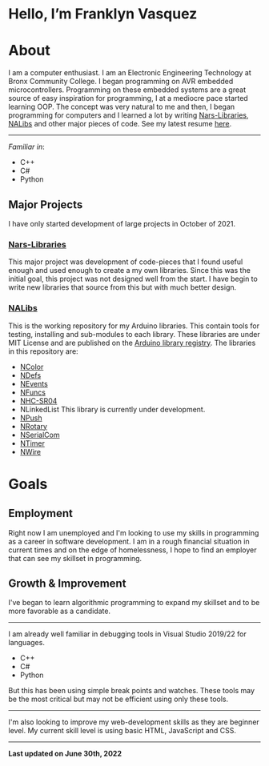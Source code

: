 # Hello, I’m **Franklyn Vasquez**

# About 

  I am a computer enthusiast. I am an Electronic Engineering Technology at Bronx Community College.
  I began programming on AVR embedded microcontrollers. Programming on these embedded systems are a
  great source of easy inspiration for programming, I at a mediocre pace started learning OOP. The
  concept was very natural to me and then, I began programming for computers and I learned a lot by
  writing [Nars-Libraries](https://github.com/Narwhalsss360/Nars-Libraries), [NALibs](https://github.com/Narwhalsss360/NALibs)
  and other major pieces of code. See my latest resume [here](RESUME.md).

-------------------

  *Familiar in*:
  - C++
  - C#
  - Python

## Major Projects

  I have only started development of large projects in October of 2021.

### [Nars-Libraries](https://github.com/Narwhalsss360/Nars-Libraries)

  This major project was development of code-pieces that I found useful enough and used enough to create a
  my own libraries. Since this was the initial goal, this project was not designed well from the start. I 
  have begin to write new libraries that source from this but with much better design.

### [NALibs](https://github.com/Narwhalsss360/NALibs)

  This is the working repository for my Arduino libraries. This contain tools for testing, installing and
  sub-modules to each library. These libraries are under MIT License and are published on the
  [Arduino library registry](https://github.com/arduino/library-registry).
  The libraries in this repository are:
  - [NColor](https://github.com/Narwhalsss360/NColor)
  - [NDefs](https://github.com/Narwhalsss360/NDefs)
  - [NEvents](https://github.com/Narwhalsss360/NEvents)
  - [NFuncs](https://github.com/Narwhalsss360/NFuncs)
  - [NHC-SR04](https://github.com/Narwhalsss360/NHC-SR04)
  - NLinkedList This library is currently under development.
  - [NPush](https://github.com/Narwhalsss360/NPush)
  - [NRotary](https://github.com/Narwhalsss360/NRotary)
  - [NSerialCom](https://github.com/Narwhalsss360/NSerialCom)
  - [NTimer](https://github.com/Narwhalsss360/NTimer)
  - [NWire](https://github.com/Narwhalsss360/NWire)


# Goals

## Employment

  Right now I am unemployed and I'm looking to use my skills in programming as a career in software
  development. I am in a rough financial situation in current times and on the edge of homelessness, 
  I hope to find an employer that can see my skillset in programming.

## Growth & Improvement

  I've began to learn algorithmic programming to expand my skillset and to be more favorable as a
  candidate.

--------------------

  I am already well familiar in debugging tools in Visual Studio 2019/22 for languages.
  - C++
  - C#
  - Python

  But this has been using simple break points and watches. These tools may be the most critical but
  may not be efficient using only these tools.

--------------------

  I'm also looking to improve my web-development skills as they are beginner level. My current skill
  level is using basic HTML, JavaScript and CSS.


<!---This div is to seperate the rest from written on section--->
--------------------

**Last updated on June 30th, 2022**

<!---
Narwhalsss360/Narwhalsss360 is a ✨ special ✨ repository because its `README.md` (this file) appears on your GitHub profile.
You can click the Preview link to take a look at your changes.
--->
